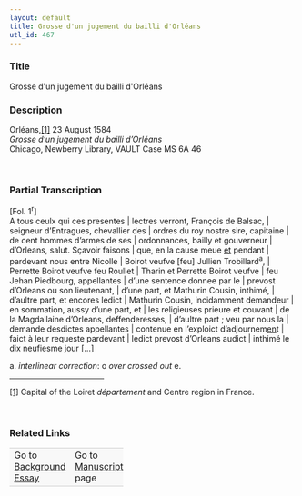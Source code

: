 ```yaml
---  
layout: default  
title: Grosse d'un jugement du bailli d'Orléans  
utl_id: 467
---
```


### Title

Grosse d'un jugement du bailli d'Orléans

### Description

<p>Orléans,<a href="#_ftn1" name="_ftnref1" title="" id="_ftnref1">[1]</a> 23 August 1584<br /><em>Grosse d’un jugement du bailli d’Orléans</em><br />
Chicago, Newberry Library, VAULT Case MS 6A 46</p>
<p> </p>


### Partial Transcription

<p>[Fol. 1<sup>r</sup>]<br />
A tous ceulx qui ces presentes | lectres verront, François de Balsac, | seigneur d’Entragues, chevallier des | ordres du roy nostre sire, capitaine | de cent hommes d’armes de ses | ordonnances, bailly et gouverneur | d’Orleans, salut. Sçavoir faisons | que, en la cause meue <u>et</u> pendant | pardevant nous entre Nicolle | Boirot veufve [feu] Jullien Trobillard<sup>a</sup>, | Perrette Boirot veufve feu Roullet | Tharin et Perrette Boirot veufve | feu Jehan Piedbourg, appellantes | d’une sentence donnee par le | prevost d’Orleans ou son lieutenant, | d’une part, et Mathurin Cousin, inthimé, | d’aultre part, et encores ledict | Mathurin Cousin, incidamment demandeur | en sommation, aussy d’une part, et | les religieuses prieure et couvant | de la Magdallaine d’Orleans, deffenderesses, | d’aultre part ; veu par nous la | demande desdictes appellantes | contenue en l’exploict d’adjournem<u>en</u>t | faict à leur requeste pardevant | ledict prevost d’Orleans audict | inthimé le dix neufiesme jour […]</p>
<p>a. <em>interlinear correction</em>: o <em>over</em> <em>crossed out </em>e.</p>
<div>
<hr align="left" size="1" width="33%" /><div id="ftn1"><a href="#_ftnref1" name="_ftn1" title="" id="_ftn1">[1]</a> Capital of the Loiret <em>département</em> and Centre region in France.
<p> </p>
</div>
</div>


### Related Links

<table border="0.5" cellpadding="1" cellspacing="1" style="width: 200px; background-color:#F8F8F8;">
    <tbody style="border-color:#ccc">
        <tr style="border-color:#ccc">
            <td>Go to <a href="https://centerfordigitalhumanities.github.io/Newberry-French-paleography/essay/467" target="_blank">Background Essay</a></td>
            <td>Go to <a href="https://centerfordigitalhumanities.github.io/Newberry-French-paleography/www/record.html?id=467" target="_blank">Manuscript</a> page</td>
        </tr>
    </tbody>
</table>
